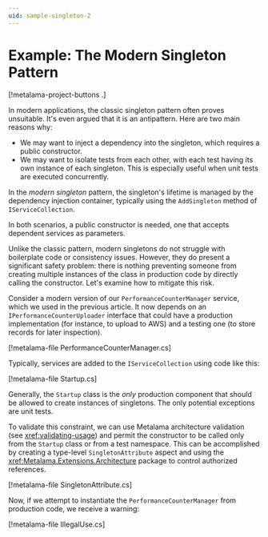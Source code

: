 ```yaml
---
uid: sample-singleton-2
---
```


# Example: The Modern Singleton Pattern

[!metalama-project-buttons .]

In modern applications, the classic singleton pattern often proves unsuitable. It's even argued that it is an antipattern. Here are two main reasons why:

* We may want to inject a dependency into the singleton, which requires a public constructor.
* We may want to isolate tests from each other, with each test having its own instance of each singleton. This is especially useful when unit tests are executed concurrently.

In the _modern singleton_ pattern, the singleton's lifetime is managed by the dependency injection container, typically using the `AddSingleton` method of `IServiceCollection`.

In both scenarios, a public constructor is needed, one that accepts dependent services as parameters.

Unlike the classic pattern, modern singletons do not struggle with boilerplate code or consistency issues. However, they do present a significant safety problem: there is nothing preventing someone from creating multiple instances of the class in production code by directly calling the constructor. Let's examine how to mitigate this risk.

Consider a modern version of our `PerformanceCounterManager` service, which we used in the previous article. It now depends on an `IPerformanceCounterUploader` interface that could have a production implementation (for instance, to upload to AWS) and a testing one (to store records for later inspection).

[!metalama-file PerformanceCounterManager.cs]

Typically, services are added to the `IServiceCollection` using code like this:

[!metalama-file Startup.cs]

Generally, the `Startup` class is the _only_ production component that should be allowed to create instances of singletons. The only potential exceptions are unit tests.

To validate this constraint, we can use Metalama architecture validation (see <xref:validating-usage>) and permit the constructor to be called only from the `Startup` class or from a test namespace. This can be accomplished by creating a type-level `SingletonAttribute` aspect and using the <xref:Metalama.Extensions.Architecture> package to control authorized references.

[!metalama-file SingletonAttribute.cs]

Now, if we attempt to instantiate the `PerformanceCounterManager` from production code, we receive a warning:

[!metalama-file IllegalUse.cs]
